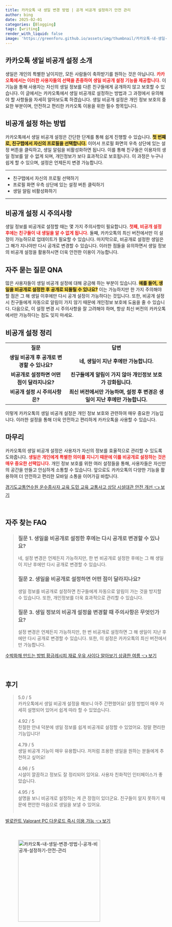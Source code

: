 ```yaml
---
title: 카카오톡 내 생일 변경 방법 | 공개 비공개 설정하기 안전 관리
author: bing
date: 2025-02-01
categories: [Blogging]
tags: [writing]
render_with_liquid: false
image: 'https://greenforu.github.io/assets/img/thumbnail/카카오톡-내-생일-변경-방법-|-공개-비공개-설정하기-안전-관리.webp'
---
```



<h2 id='카카오톡_생일_비공개_설정_소개'>카카오톡 생일 비공개 설정 소개</h2>

<p>생일은 개인의 특별한 날이지만, 모든 사람들이 축하받기를 원하는 것은 아닙니다. <b><span style="color: #ee2323;">카카오톡에서는 이러한 사용자들의 선택을 존중하여 생일 비공개 설정 기능을 제공합니다.</span></b> 이 기능을 통해 사용자는 자신의 생일 정보를 다른 친구들에게 공개하지 않고 보호할 수 있습니다. 이 글에서는 카카오톡에서 생일 비공개로 설정하는 방법과 그 과정에서 유의해야 할 사항들을 자세히 알아보도록 하겠습니다. 생일 비공개 설정은 개인 정보 보호의 중요한 부분이며, 안전하고 편리한 카카오톡 이용을 위한 필수 항목입니다.</p>

<h2 id='비공개_설정_하는_방법'>비공개 설정 하는 방법</h2>

<p>카카오톡에서 생일 비공개 설정은 간단한 단계를 통해 쉽게 진행할 수 있습니다. <b><span style="background-color: #ffe066;">첫 번째로, 친구탭에서 자신의 프로필을 선택합니다.</span></b> 이어서 프로필 화면의 우측 상단에 있는 설정 버튼을 클릭하고, 생일 알림을 비활성화하면 됩니다. 이를 통해 친구들은 이용자의 생일 정보를 알 수 없게 되며, 개인정보가 보다 효과적으로 보호됩니다. 이 과정은 누구나 쉽게 할 수 있으며, 설정은 언제든지 변경 가능합니다.</p>

<hr />

<ul>
    <li>친구탭에서 자신의 프로필 선택하기</li>
    <li>프로필 화면 우측 상단에 있는 설정 버튼 클릭하기</li>
    <li>생일 알림 비활성화하기</li>
</ul>

<hr />

<h2 id='비공개_설정_시_주의사항'>비공개 설정 시 주의사항</h2>

<p>생일 정보를 비공개로 설정할 때는 몇 가지 주의사항이 필요합니다. <b><span style="color: #ee2323;">첫째, 비공개 설정 후에는 친구들이 내 생일을 알 수 없게 됩니다.</span></b> 둘째, 카카오톡의 최신 버전에서만 이 설정이 가능하므로 업데이트가 필요할 수 있습니다. 마지막으로, 비공개로 설정한 생일은 그 해가 지나야만 다시 공개로 변경할 수 있습니다. 이러한 점들을 유의하면서 생일 정보의 비공개 설정을 활용하시면 더욱 안전한 이용이 가능합니다.</p>

<h2 id='자주_묻는_질문_QNA'>자주 묻는 질문 QNA</h2>

<p>많은 사용자들이 생일 비공개 설정에 대해 궁금해 하는 부분이 있습니다. <b><span style="background-color: #ffe066;">예를 들어, 생일을 비공개로 설정한 후 공개로 되돌릴 수 있나요?</span></b> 이는 가능하지만 한 가지 주의해야 할 점은 그 해 생일 이후에만 다시 공개 설정이 가능하다는 것입니다. 또한, 비공개 설정 시 친구들에게 자동으로 알림이 가지 않기 때문에 개인정보 보호에 도움을 줄 수 있습니다. 다음으로, 이 설정 변경 시 주의사항을 잘 고려해야 하며, 항상 최신 버전의 카카오톡에서만 가능하다는 점도 잊지 마세요.</p>

<h2 id='비공개_설정_정리'>비공개 설정 정리</h2>

<table>
    <tr>
        <td style="text-align: center; height: 17px;"><b>질문</b></td>
        <td style="text-align: center; height: 17px;"><b>답변</b></td>
    </tr>
    <tr>
        <td style="text-align: center; height: 17px;"><b>생일 비공개 후 공개로 변경할 수 있나요?</b></td>
        <td style="text-align: center; height: 17px;"><b>네, 생일이 지난 후에만 가능합니다.</b></td>
    </tr>
    <tr>
        <td style="text-align: center; height: 17px;"><b>비공개로 설정하면 어떤 점이 달라지나요?</b></td>
        <td style="text-align: center; height: 17px;"><b>친구들에게 알림이 가지 않아 개인정보 보호가 강화됩니다.</b></td>
    </tr>
    <tr>
        <td style="text-align: center; height: 17px;"><b>비공개 설정 시 주의사항은?</b></td>
        <td style="text-align: center; height: 17px;"><b>최신 버전에서만 가능하며, 설정 후 변경은 생일이 지난 후에만 가능합니다.</b></td>
    </tr>
</table>

<p>이렇게 카카오톡의 생일 비공개 설정은 개인 정보 보호와 관련하여 매우 중요한 기능입니다. 이러한 설정을 통해 더욱 안전하고 편리하게 카카오톡을 사용할 수 있습니다.</p>

<h2 id='마무리'>마무리</h2>

<p>카카오톡의 생일 비공개 설정은 사용자가 자신의 정보를 효율적으로 관리할 수 있도록 도와줍니다. <b><span style="color: #ee2323;">생일은 개인에게 특별한 의미를 지니기 때문에 이를 비공개로 설정하는 것은 매우 중요한 선택입니다.</span></b> 개인 정보 보호를 위한 여러 설정들을 통해, 사용자들은 자신만의 공간을 만들고 안심하게 소통할 수 있습니다. 앞으로도 카카오톡의 다양한 기능을 활용하여 더 안전하고 편리한 모바일 소통을 이어가길 바랍니다.</p>


<p><a class="click-button" title="경기도교통연수원 운수종사자 교육 도민 교육 교통사고 상담 시설대관 안전 개선" href="https://greenforu.github.io/posts/%EA%B2%BD%EA%B8%B0%EB%8F%84%EA%B5%90%ED%86%B5%EC%97%B0%EC%88%98%EC%9B%90-%EC%9A%B4%EC%88%98%EC%A2%85%EC%82%AC%EC%9E%90-%EA%B5%90%EC%9C%A1-%EB%8F%84%EB%AF%BC-%EA%B5%90%EC%9C%A1-%EA%B5%90%ED%86%B5%EC%82%AC%EA%B3%A0-%EC%83%81%EB%8B%B4-%EC%8B%9C%EC%84%A4%EB%8C%80%EA%B4%80-%EC%95%88%EC%A0%84-%EA%B0%9C%EC%84%A0/" rel="dofollow">경기도교통연수원 운수종사자 교육 도민 교육 교통사고 상담 시설대관 안전 개선 👈 보기</a></p><br>
<h2 id='자주_찾는_FAQ'>자주 찾는 FAQ</h2>
<div itemscope="" itemtype="https://schema.org/FAQPage">
<blockquote>
<div itemscope="" itemprop="mainEntity" itemtype="https://schema.org/Question">
<h3 itemprop="name">질문 1. 생일을 비공개로 설정한 후에는 다시 공개로 변경할 수 있나요?</h3>
<div itemscope="" itemprop="acceptedAnswer" itemtype="https://schema.org/Answer">
<span itemprop="text">
<p>네, 설정 변경은 언제든지 가능하지만, 한 번 비공개로 설정한 후에는 그 해 생일이 지난 후에만 다시 공개로 변경할 수 있습니다.</p>
</span>
</div>
</div>
<div itemscope="" itemprop="mainEntity" itemtype="https://schema.org/Question">
<h3 itemprop="name">질문 2. 생일을 비공개로 설정하면 어떤 점이 달라지나요?</h3>
<div itemscope="" itemprop="acceptedAnswer" itemtype="https://schema.org/Answer">
<span itemprop="text">
<p>생일 정보를 비공개로 설정하면 친구들에게 자동으로 알림이 가는 것을 방지할 수 있습니다. 또한, 개인정보를 더욱 효과적으로 관리할 수 있습니다.</p>
</span>
</div>
</div>
<div itemscope="" itemprop="mainEntity" itemtype="https://schema.org/Question">
<h3 itemprop="name">질문 3. 생일 정보의 비공개 설정을 변경할 때 주의사항은 무엇인가요?</h3>
<div itemscope="" itemprop="acceptedAnswer" itemtype="https://schema.org/Answer">
<span itemprop="text">
<p>설정 변경은 언제든지 가능하지만, 한 번 비공개로 설정하면 그 해 생일이 지난 후에만 다시 공개로 변경할 수 있습니다. 또한, 이 설정은 카카오톡의 최신 버전에서만 가능합니다.</p>
</span>
</div>
</div>
</blockquote>
</div>
<p><a class="click-button" title="수박화채 만드는 방법 황금레시피 재료 우유 사이다 알아보기 상큼한 여름" href="https://greenforu.github.io/posts/%EC%88%98%EB%B0%95%ED%99%94%EC%B1%84-%EB%A7%8C%EB%93%9C%EB%8A%94-%EB%B0%A9%EB%B2%95-%ED%99%A9%EA%B8%88%EB%A0%88%EC%8B%9C%ED%94%BC-%EC%9E%AC%EB%A3%8C-%EC%9A%B0%EC%9C%A0-%EC%82%AC%EC%9D%B4%EB%8B%A4-%EC%95%8C%EC%95%84%EB%B3%B4%EA%B8%B0-%EC%83%81%ED%81%BC%ED%95%9C-%EC%97%AC%EB%A6%84/" rel="dofollow">수박화채 만드는 방법 황금레시피 재료 우유 사이다 알아보기 상큼한 여름 👈 보기</a></p><br>
<h2 id='후기'>후기</h2>
<div itemscope itemtype="https://schema.org/Product">
  <blockquote>
  <div itemprop="review" itemscope itemtype="https://schema.org/Review">
      <div itemprop="reviewRating" itemscope itemtype="https://schema.org/Rating"> <span itemprop="ratingValue">5.0</span> / <span itemprop="bestRating">5</span> </div>
      <span itemprop="reviewBody">카카오톡에서 생일 비공개 설정을 해보니 아주 간편했어요! 설정 방법이 매우 자세히 설명되어 있어서 쉽게 따라 할 수 있었습니다.</span>
  </div>
  <br>
  <div itemprop="review" itemscope itemtype="https://schema.org/Review">
      <div itemprop="reviewRating" itemscope itemtype="https://schema.org/Rating"> <span itemprop="ratingValue">4.92</span> / <span itemprop="bestRating">5</span> </div>
      <span itemprop="reviewBody">친절한 안내 덕분에 생일 정보를 쉽게 비공개로 설정할 수 있었어요. 정말 편리한 기능입니다!</span>
  </div>
  <br>
  <div itemprop="review" itemscope itemtype="https://schema.org/Review">
      <div itemprop="reviewRating" itemscope itemtype="https://schema.org/Rating"> <span itemprop="ratingValue">4.79</span> / <span itemprop="bestRating">5</span> </div>
      <span itemprop="reviewBody">생일 비공개 기능이 매우 유용합니다. 저처럼 조용한 생일을 원하는 분들에게 추천하고 싶어요!</span>
  </div>
  <br>
  <div itemprop="review" itemscope itemtype="https://schema.org/Review">
      <div itemprop="reviewRating" itemscope itemtype="https://schema.org/Rating"> <span itemprop="ratingValue">4.96</span> / <span itemprop="bestRating">5</span> </div>
      <span itemprop="reviewBody">시설이 깔끔하고 정보도 잘 정리되어 있어요. 사용자 친화적인 인터페이스가 좋았습니다.</span>
  </div>
  <br>
  <div itemprop="review" itemscope itemtype="https://schema.org/Review">
      <div itemprop="reviewRating" itemscope itemtype="https://schema.org/Rating"> <span itemprop="ratingValue">4.95</span> / <span itemprop="bestRating">5</span> </div>
      <span itemprop="reviewBody">설명을 보니 비공개로 설정하는 게 큰 장점이 있더군요. 친구들이 알지 못하기 때문에 편안한 마음으로 생일을 보낼 수 있어요.</span>
  </div>
  <br>
  </blockquote>
</div>
<p><a class="click-button" title="발로란트 Valorant PC 다운로드 즉시 이용 가능" href="https://greenforu.github.io/posts/%EB%B0%9C%EB%A1%9C%EB%9E%80%ED%8A%B8-Valorant-PC-%EB%8B%A4%EC%9A%B4%EB%A1%9C%EB%93%9C-%EC%A6%89%EC%8B%9C-%EC%9D%B4%EC%9A%A9-%EA%B0%80%EB%8A%A5/" rel="dofollow">발로란트 Valorant PC 다운로드 즉시 이용 가능 👈 보기</a></p><br>
<figure class="image"><img src="https://greenforu.github.io/assets/img/thumbnail/카카오톡-내-생일-변경-방법-|-공개-비공개-설정하기-안전-관리.webp" alt="카카오톡-내-생일-변경-방법-|-공개-비공개-설정하기-안전-관리" width="256" height="256"></figure>